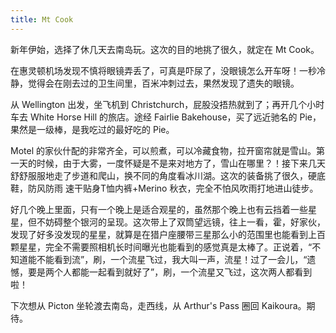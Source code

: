 ```yaml
---
title: Mt Cook
---
```


新年伊始，选择了休几天去南岛玩。这次的目的地挑了很久，就定在 Mt Cook。

在惠灵顿机场发现不慎将眼镜弄丢了，可真是吓尿了，没眼镜怎么开车呀！一秒冷静，觉得会在刚去过的卫生间里，百米冲刺过去，果然发现了遗失的眼镜。

从 Wellington 出发，坐飞机到 Christchurch，屁股没捂热就到了；再开几个小时车去 White Horse Hill 的旅店。途经 Fairlie Bakehouse，买了远近驰名的 Pie，果然是一级棒，是我吃过的最好吃的 Pie。

Motel 的家伙什配的非常齐全，可以煎煮，可以冷藏食物，拉开窗帘就是雪山。第一天的时候，由于大雾，一度怀疑是不是来对地方了，雪山在哪里？！接下来几天舒舒服服地走了步道和爬山，换不同的角度看冰川湖。这次的装备挑了很久，硬底鞋，防风防雨 速干贴身T恤内裤+Merino 秋衣，完全不怕风吹雨打地进山徒步。

好几个晚上里面，只有一个晚上是适合观星的，虽然那个晚上也有云挡着一些星星，但不妨碍整个银河的呈现。这次带上了双筒望远镜，往上一看，霍，好家伙，发现了好多没发现的星星，就算是在猎户座腰带三星那么小的范围里也能看到上百颗星星，完全不需要照相机长时间曝光也能看到的感觉真是太棒了。正说着，“不知道能不能看到流”，刷，一个流星飞过，我大叫一声，流星！过了一会儿，“遗憾，要是两个人都能一起看到就好了”，刷，一个流星又飞过，这次两人都看到啦！

下次想从 Picton 坐轮渡去南岛，走西线，从 Arthur's Pass 圈回 Kaikoura。期待。
